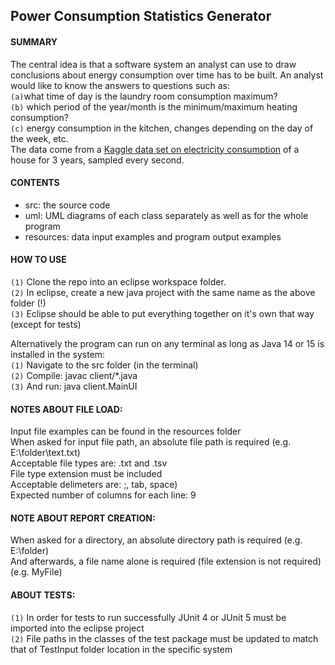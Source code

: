 ## Power Consumption Statistics Generator


#### SUMMARY

The central idea is that a software system an analyst can use to
draw conclusions about energy consumption over time has to be built. An
analyst would like to know the answers to questions such as:\
`(a)`what time of day is the laundry room consumption maximum?\
`(b)` which period of the year/month is the minimum/maximum heating consumption?\
`(c)` energy consumption in the kitchen, changes depending on the day of the
week, etc.\
The data come from a [Kaggle data set on electricity consumption](https://www.kaggle.com/uciml/electric-power-consumption-data-set) of a house
for 3 years, sampled every second.



#### CONTENTS

* src: the source code
* uml: UML diagrams of each class separately as well as for the whole program
* resources: data input examples and program output examples



#### HOW TO USE

`(1)` Clone the repo into an eclipse workspace folder.\
`(2)` In eclipse, create a new java project with the same name as the above folder (!)\
`(3)` Eclipse should be able to put everything together on it's own that way (except for tests)


Alternatively the program can run on any terminal as long as Java 14 or 15 is installed in the system:\
`(1)` Navigate to the src folder (in the terminal)\
`(2)` Compile: javac client/*.java\
`(3)` And run: java client.MainUI



#### NOTES ABOUT FILE LOAD:

Input file examples can be found in the resources folder\
When asked for input file path, an absolute file path is required (e.g. E:\folder\text.txt)\
Acceptable file types are: .txt and .tsv\
File type extension must be included\
Acceptable delimeters are: ;, tab, space)\
Expected number of columns for each line: 9



#### NOTE ABOUT REPORT CREATION: 

When asked for a directory, an absolute directory path is required (e.g. E:\folder)\
And afterwards, a file name alone is required (file extension is not required) (e.g. MyFile)



#### ABOUT TESTS:

`(1)` In order for tests to run successfully JUnit 4 or JUnit 5 must be imported into the eclipse project\
`(2)` File paths in the classes of the test package must be updated to match that of TestInput folder location in the specific system
